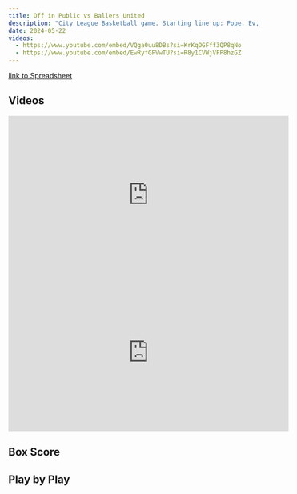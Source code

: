 ```yaml
---
title: Off in Public vs Ballers United
description: "City League Basketball game. Starting line up: Pope, Ev, Jeff, Kelo, Dom"
date: 2024-05-22
videos:
  - https://www.youtube.com/embed/VQga0uu8DBs?si=KrKqOGFff3QP8qNo
  - https://www.youtube.com/embed/EwRyfGFVwTU?si=R8y1CVWjVFP8hzGZ
---
```


[link to Spreadsheet](https://docs.google.com/spreadsheets/d/1hvrR9tP2FrgPk3crtaIiUiTTUyudCqRBdwB7GSgAmvU/edit?usp=sharing)

<h2 id="videos" class="max-w-lg mt-4 text-2xl font-semibold leading-tight text-gray-800 dark:text-white"> Videos </h2>

<iframe width="560" height="315" src="https://www.youtube.com/embed/VQga0uu8DBs?si=KrKqOGFff3QP8qNo" title="YouTube video player" frameborder="0" allow="accelerometer; autoplay; clipboard-write; encrypted-media; gyroscope; picture-in-picture; web-share" referrerpolicy="strict-origin-when-cross-origin" allowfullscreen></iframe>
<br>
<iframe width="560" height="315" src="https://www.youtube.com/embed/EwRyfGFVwTU?si=R8y1CVWjVFP8hzGZ" title="YouTube video player" frameborder="0" allow="accelerometer; autoplay; clipboard-write; encrypted-media; gyroscope; picture-in-picture; web-share" referrerpolicy="strict-origin-when-cross-origin" allowfullscreen></iframe>

<h2 id="box-score" class="max-w-lg mt-4 text-2xl font-semibold leading-tight text-gray-800 dark:text-white"> Box Score </h2>

<h2 id="play-by-play" class="max-w-lg mt-4 text-2xl font-semibold leading-tight text-gray-800 dark:text-white"> Play by Play </h2>
